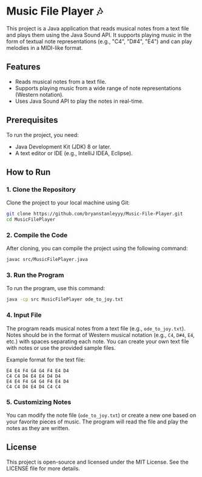 # Music File Player 🎶

This project is a Java application that reads musical notes from a text file and plays them using the Java Sound API. It supports playing music in the form of textual note representations (e.g., "C4", "D#4", "E4") and can play melodies in a MIDI-like format.

## Features
- Reads musical notes from a text file.
- Supports playing music from a wide range of note representations (Western notation).
- Uses Java Sound API to play the notes in real-time.

## Prerequisites
To run the project, you need:
- Java Development Kit (JDK) 8 or later.
- A text editor or IDE (e.g., IntelliJ IDEA, Eclipse).

## How to Run

### 1. Clone the Repository
Clone the project to your local machine using Git:
```bash
git clone https://github.com/bryanstanleyyy/Music-File-Player.git
cd MusicFilePlayer
```

### 2. Compile the Code
After cloning, you can compile the project using the following command:
```bash
javac src/MusicFilePlayer.java
```

### 3. Run the Program
To run the program, use this command:
```bash
java -cp src MusicFilePlayer ode_to_joy.txt
```

### 4. Input File
The program reads musical notes from a text file (e.g., `ode_to_joy.txt`). Notes should be in the format of Western musical notation (e.g., `C4`, `D#4`, `E4`, etc.) with spaces separating each note. You can create your own text file with notes or use the provided sample files.

Example format for the text file:
```plaintext
E4 E4 F4 G4 G4 F4 E4 D4
C4 C4 D4 E4 E4 D4 D4
E4 E4 F4 G4 G4 F4 E4 D4
C4 C4 D4 E4 D4 C4 C4
```

### 5. Customizing Notes
You can modify the note file (`ode_to_joy.txt`) or create a new one based on your favorite pieces of music. The program will read the file and play the notes as they are written.

## License
This project is open-source and licensed under the MIT License. See the LICENSE file for more details.
